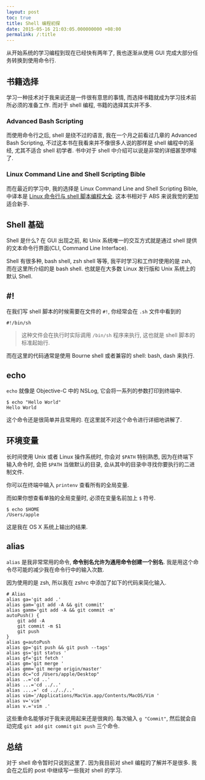 ```yaml
---
layout: post
toc: true
title: Shell 编程初探
date: 2015-05-16 21:03:05.000000000 +08:00
permalink: /:title
---
```



从开始系统的学习编程到现在已经快有两年了, 我也逐渐从使用 GUI 完成大部分任务转换到使用命令行.

## 书籍选择

学习一种技术对于我来说还是一件很有意思的事情, 而选择书籍就成为学习技术前所必须的准备工作. 而对于 shell 编程, 书籍的选择其实并不多.

### Advanced Bash Scripting

而使用命令行之后, shell 是绕不过的语言, 我在一个月之前看过几章的 Advanced Bash Scripting, 不过这本书在我看来并不像很多人说的那样是 shell 编程中的圣经, 尤其不适合 shell 初学者. 书中对于 shell 中介绍可以说是非常的详细甚至啰嗦了.

### Linux Command Line and Shell Scripting Bible

而在最近的学习中, 我的选择是 Linux Command Line and Shell Scripting Bible, 中译本是 [Linux 命令行与 shell 脚本编程大全](http://www.amazon.cn/Linux%E5%91%BD%E4%BB%A4%E8%A1%8C%E4%B8%8Eshell%E8%84%9A%E6%9C%AC%E7%BC%96%E7%A8%8B%E5%A4%A7%E5%85%A8-Richard-Blum/dp/B0096EXMS8/ref=sr_1_1?ie=UTF8&qid=1431706028&sr=8-1&keywords=linux+%E5%91%BD%E4%BB%A4%E8%A1%8C%E4%B8%8E+shell). 这本书相对于 ABS 来说我觉的更加适合新手.

## Shell 基础

Shell 是什么? 在 GUI 出现之前, 和 Unix 系统唯一的交互方式就是通过 shell 提供的文本命令行界面(CLI, Command Line Interface).

Shell 有很多种, bash shell, zsh shell 等等, 我平时学习和工作时使用的是 zsh, 而在这里所介绍的是 bash shell. 也就是在大多数 Linux 发行版和 Unix 系统上的默认 Shell.

## #!

在我们写 shell 脚本的时候需要在文件的 `#!`, 你经常会在 `.sh` 文件中看到的

~~~
#!/bin/sh
~~~

> 这种文件会在执行时实际调用 `/bin/sh` 程序来执行, 这也就是 shell 脚本的标准起始行.

而在这里的代码通常是使用 Bourne shell 或者兼容的 shell: bash, dash 来执行.

## echo

`echo` 就像是 Objective-C 中的 NSLog, 它会将一系列的参数打印到终端中.

~~~
$ echo "Hello World"
Hello World
~~~

这个命令还是很简单并且常用的. 在这里就不对这个命令进行详细地讲解了.

## 环境变量

长时间使用 Unix 或者 Linux 操作系统时, 你会对 `$PATH` 特别熟悉, 因为在终端下输入命令时, 会把 `$PATH` 当做默认的目录, 会从其中的目录中寻找你要执行的二进制文件.

你可以在终端中输入 `printenv` 查看所有的全局变量.

而如果你想查看单独的全局变量时, 必须在变量名前加上 `$` 符号.

~~~
$ echo $HOME
/Users/apple
~~~

这是我在 OS X 系统上输出的结果.

## alias

`alias` 是我非常常用的命令,  **命令别名允许为通用命令创建一个别名**. 我是用这个命令尽可能的减少我在命令行中的输入次数.

因为使用的是 zsh, 所以我在 zshrc 中添加了如下的代码来简化输入.

~~~
# Alias
alias ga='git add .'
alias gam='git add -A && git commit'
alias gamm='git add -A && git commit -m'
autoPush() {
    git add -A
    git commit -m $1
    git push
}
alias g=autoPush
alias gp='git push && git push --tags'
alias gs='git status '
alias gf='git fetch '
alias gm='git merge '
alias gmm='git merge origin/master'
alias dc="cd /Users/apple/Desktop"
alias ..='cd ..'
alias ...='cd ../..'
alias ....=' cd ../../..'
alias vim='/Applications/MacVim.app/Contents/MacOS/Vim '
alias v='vim'
alias v.='vim .'
~~~

这些重命名能够对于我来说用起来还是很爽的. 每次输入 `g "Commit"`, 然后就会自动完成 `git add` `git commit` `git push` 三个命令.

## 总结

对于 shell 命令暂时只说到这里了. 因为我目前对 shell 编程的了解并不是很多. 我会在之后的 post 中继续写一些我对 shell 的学习.
